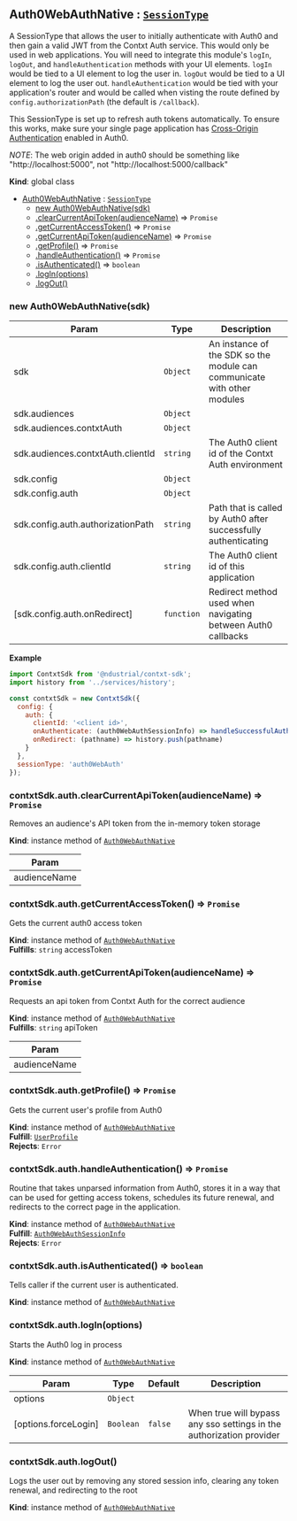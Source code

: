 <a name="Auth0WebAuthNative"></a>

## Auth0WebAuthNative : [<code>SessionType</code>](./Typedefs.md#SessionType)
A SessionType that allows the user to initially authenticate with Auth0 and then gain a valid JWT
from the Contxt Auth service. This would only be used in web applications. You will need to
integrate this module's `logIn`, `logOut`, and `handleAuthentication` methods with your UI
elements. `logIn` would be tied to a UI element to log the user in. `logOut` would be tied to a
UI element to log the user out. `handleAuthentication` would be tied with your application's
router and would be called when visting the route defined by `config.authorizationPath` (the
default is `/callback`).

This SessionType is set up to refresh auth tokens automatically. To ensure this works, make sure
your single page application has [Cross-Origin Authentication](https://auth0.com/docs/cross-origin-authentication#configure-your-application-for-cross-origin-authentication)
enabled in Auth0.

*NOTE*: The web origin added in auth0 should be something like
"http://localhost:5000", not "http://localhost:5000/callback"

**Kind**: global class  

* [Auth0WebAuthNative](#Auth0WebAuthNative) : [<code>SessionType</code>](./Typedefs.md#SessionType)
    * [new Auth0WebAuthNative(sdk)](#new_Auth0WebAuthNative_new)
    * [.clearCurrentApiToken(audienceName)](#Auth0WebAuthNative+clearCurrentApiToken) ⇒ <code>Promise</code>
    * [.getCurrentAccessToken()](#Auth0WebAuthNative+getCurrentAccessToken) ⇒ <code>Promise</code>
    * [.getCurrentApiToken(audienceName)](#Auth0WebAuthNative+getCurrentApiToken) ⇒ <code>Promise</code>
    * [.getProfile()](#Auth0WebAuthNative+getProfile) ⇒ <code>Promise</code>
    * [.handleAuthentication()](#Auth0WebAuthNative+handleAuthentication) ⇒ <code>Promise</code>
    * [.isAuthenticated()](#Auth0WebAuthNative+isAuthenticated) ⇒ <code>boolean</code>
    * [.logIn(options)](#Auth0WebAuthNative+logIn)
    * [.logOut()](#Auth0WebAuthNative+logOut)

<a name="new_Auth0WebAuthNative_new"></a>

### new Auth0WebAuthNative(sdk)

| Param | Type | Description |
| --- | --- | --- |
| sdk | <code>Object</code> | An instance of the SDK so the module can communicate with other modules |
| sdk.audiences | <code>Object</code> |  |
| sdk.audiences.contxtAuth | <code>Object</code> |  |
| sdk.audiences.contxtAuth.clientId | <code>string</code> | The Auth0 client id of the   Contxt Auth environment |
| sdk.config | <code>Object</code> |  |
| sdk.config.auth | <code>Object</code> |  |
| sdk.config.auth.authorizationPath | <code>string</code> | Path that is called by Auth0 after   successfully authenticating |
| sdk.config.auth.clientId | <code>string</code> | The Auth0 client id of this application |
| [sdk.config.auth.onRedirect] | <code>function</code> | Redirect method used when navigating between   Auth0 callbacks |

**Example**  
```js
import ContxtSdk from '@ndustrial/contxt-sdk';
import history from '../services/history';

const contxtSdk = new ContxtSdk({
  config: {
    auth: {
      clientId: '<client id>',
      onAuthenticate: (auth0WebAuthSessionInfo) => handleSuccessfulAuth(auth0WebAuthSessionInfo),
      onRedirect: (pathname) => history.push(pathname)
    }
  },
  sessionType: 'auth0WebAuth'
});
```
<a name="Auth0WebAuthNative+clearCurrentApiToken"></a>

### contxtSdk.auth.clearCurrentApiToken(audienceName) ⇒ <code>Promise</code>
Removes an audience's API token from the in-memory token storage

**Kind**: instance method of [<code>Auth0WebAuthNative</code>](#Auth0WebAuthNative)  

| Param |
| --- |
| audienceName | 

<a name="Auth0WebAuthNative+getCurrentAccessToken"></a>

### contxtSdk.auth.getCurrentAccessToken() ⇒ <code>Promise</code>
Gets the current auth0 access token

**Kind**: instance method of [<code>Auth0WebAuthNative</code>](#Auth0WebAuthNative)  
**Fulfills**: <code>string</code> accessToken  
<a name="Auth0WebAuthNative+getCurrentApiToken"></a>

### contxtSdk.auth.getCurrentApiToken(audienceName) ⇒ <code>Promise</code>
Requests an api token from Contxt Auth for the correct audience

**Kind**: instance method of [<code>Auth0WebAuthNative</code>](#Auth0WebAuthNative)  
**Fulfills**: <code>string</code> apiToken  

| Param |
| --- |
| audienceName | 

<a name="Auth0WebAuthNative+getProfile"></a>

### contxtSdk.auth.getProfile() ⇒ <code>Promise</code>
Gets the current user's profile from Auth0

**Kind**: instance method of [<code>Auth0WebAuthNative</code>](#Auth0WebAuthNative)  
**Fulfill**: [<code>UserProfile</code>](./Typedefs.md#UserProfile)  
**Rejects**: <code>Error</code>  
<a name="Auth0WebAuthNative+handleAuthentication"></a>

### contxtSdk.auth.handleAuthentication() ⇒ <code>Promise</code>
Routine that takes unparsed information from Auth0, stores it in a way that
can be used for getting access tokens, schedules its future renewal, and
redirects to the correct page in the application.

**Kind**: instance method of [<code>Auth0WebAuthNative</code>](#Auth0WebAuthNative)  
**Fulfill**: [<code>Auth0WebAuthSessionInfo</code>](./Typedefs.md#Auth0WebAuthSessionInfo)  
**Rejects**: <code>Error</code>  
<a name="Auth0WebAuthNative+isAuthenticated"></a>

### contxtSdk.auth.isAuthenticated() ⇒ <code>boolean</code>
Tells caller if the current user is authenticated.

**Kind**: instance method of [<code>Auth0WebAuthNative</code>](#Auth0WebAuthNative)  
<a name="Auth0WebAuthNative+logIn"></a>

### contxtSdk.auth.logIn(options)
Starts the Auth0 log in process

**Kind**: instance method of [<code>Auth0WebAuthNative</code>](#Auth0WebAuthNative)  

| Param | Type | Default | Description |
| --- | --- | --- | --- |
| options | <code>Object</code> |  |  |
| [options.forceLogin] | <code>Boolean</code> | <code>false</code> | When true will bypass any sso settings in the authorization provider |

<a name="Auth0WebAuthNative+logOut"></a>

### contxtSdk.auth.logOut()
Logs the user out by removing any stored session info, clearing any token
renewal, and redirecting to the root

**Kind**: instance method of [<code>Auth0WebAuthNative</code>](#Auth0WebAuthNative)  
